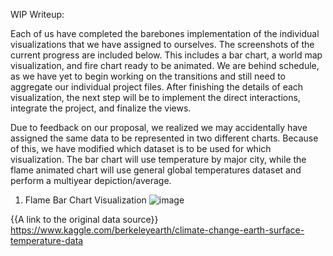 WIP Writeup:


Each of us have completed the barebones implementation of the individual visualizations that we have assigned to ourselves. The screenshots of the current progress are included below. This includes a bar chart, a world map visualization, and fire chart ready to be animated. We are behind schedule, as we have yet to begin working on the transitions and still need to aggregate our individual project files. After finishing the details of each visualization, the next step will be to implement the direct interactions, integrate the project, and finalize the views. 

Due to feedback on our proposal, we realized we may accidentally have assigned the same data to be represented in two different charts. Because of this, we have modified which dataset is to be used for which visualization. The bar chart will use temperature by major city, while the flame animated chart will use general global temperatures dataset and perform a multiyear depiction/average.

 1. Flame Bar Chart Visualization 
 ![image](https://user-images.githubusercontent.com/70309988/99347086-6366a500-2853-11eb-9acf-53fef4e7bdb7.png)



{{A link to the original data source}}
https://www.kaggle.com/berkeleyearth/climate-change-earth-surface-temperature-data


